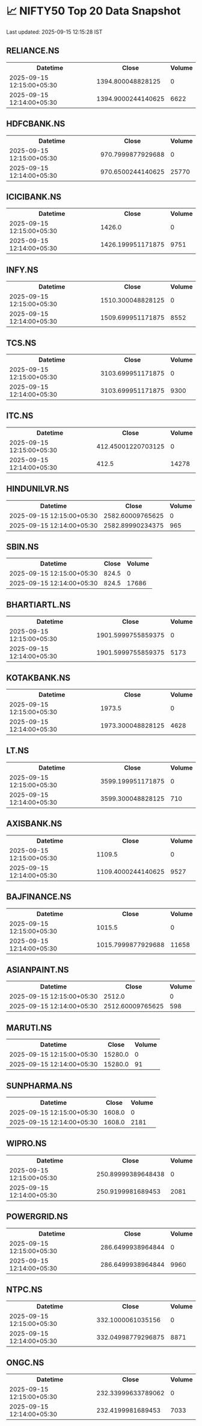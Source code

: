 # 📈 NIFTY50 Top 20 Data Snapshot

Last updated: 2025-09-15 12:15:28 IST

## RELIANCE.NS

<table>
  <tr><th>Datetime</th><th>Close</th><th>Volume</th></tr>
  <tr><td>2025-09-15 12:15:00+05:30</td><td>1394.800048828125</td><td>0</td></tr>
  <tr><td>2025-09-15 12:14:00+05:30</td><td>1394.9000244140625</td><td>6622</td></tr>
</table>

## HDFCBANK.NS

<table>
  <tr><th>Datetime</th><th>Close</th><th>Volume</th></tr>
  <tr><td>2025-09-15 12:15:00+05:30</td><td>970.7999877929688</td><td>0</td></tr>
  <tr><td>2025-09-15 12:14:00+05:30</td><td>970.6500244140625</td><td>25770</td></tr>
</table>

## ICICIBANK.NS

<table>
  <tr><th>Datetime</th><th>Close</th><th>Volume</th></tr>
  <tr><td>2025-09-15 12:15:00+05:30</td><td>1426.0</td><td>0</td></tr>
  <tr><td>2025-09-15 12:14:00+05:30</td><td>1426.199951171875</td><td>9751</td></tr>
</table>

## INFY.NS

<table>
  <tr><th>Datetime</th><th>Close</th><th>Volume</th></tr>
  <tr><td>2025-09-15 12:15:00+05:30</td><td>1510.300048828125</td><td>0</td></tr>
  <tr><td>2025-09-15 12:14:00+05:30</td><td>1509.699951171875</td><td>8552</td></tr>
</table>

## TCS.NS

<table>
  <tr><th>Datetime</th><th>Close</th><th>Volume</th></tr>
  <tr><td>2025-09-15 12:15:00+05:30</td><td>3103.699951171875</td><td>0</td></tr>
  <tr><td>2025-09-15 12:14:00+05:30</td><td>3103.699951171875</td><td>9300</td></tr>
</table>

## ITC.NS

<table>
  <tr><th>Datetime</th><th>Close</th><th>Volume</th></tr>
  <tr><td>2025-09-15 12:15:00+05:30</td><td>412.45001220703125</td><td>0</td></tr>
  <tr><td>2025-09-15 12:14:00+05:30</td><td>412.5</td><td>14278</td></tr>
</table>

## HINDUNILVR.NS

<table>
  <tr><th>Datetime</th><th>Close</th><th>Volume</th></tr>
  <tr><td>2025-09-15 12:15:00+05:30</td><td>2582.60009765625</td><td>0</td></tr>
  <tr><td>2025-09-15 12:14:00+05:30</td><td>2582.89990234375</td><td>965</td></tr>
</table>

## SBIN.NS

<table>
  <tr><th>Datetime</th><th>Close</th><th>Volume</th></tr>
  <tr><td>2025-09-15 12:15:00+05:30</td><td>824.5</td><td>0</td></tr>
  <tr><td>2025-09-15 12:14:00+05:30</td><td>824.5</td><td>17686</td></tr>
</table>

## BHARTIARTL.NS

<table>
  <tr><th>Datetime</th><th>Close</th><th>Volume</th></tr>
  <tr><td>2025-09-15 12:15:00+05:30</td><td>1901.5999755859375</td><td>0</td></tr>
  <tr><td>2025-09-15 12:14:00+05:30</td><td>1901.5999755859375</td><td>5173</td></tr>
</table>

## KOTAKBANK.NS

<table>
  <tr><th>Datetime</th><th>Close</th><th>Volume</th></tr>
  <tr><td>2025-09-15 12:15:00+05:30</td><td>1973.5</td><td>0</td></tr>
  <tr><td>2025-09-15 12:14:00+05:30</td><td>1973.300048828125</td><td>4628</td></tr>
</table>

## LT.NS

<table>
  <tr><th>Datetime</th><th>Close</th><th>Volume</th></tr>
  <tr><td>2025-09-15 12:15:00+05:30</td><td>3599.199951171875</td><td>0</td></tr>
  <tr><td>2025-09-15 12:14:00+05:30</td><td>3599.300048828125</td><td>710</td></tr>
</table>

## AXISBANK.NS

<table>
  <tr><th>Datetime</th><th>Close</th><th>Volume</th></tr>
  <tr><td>2025-09-15 12:15:00+05:30</td><td>1109.5</td><td>0</td></tr>
  <tr><td>2025-09-15 12:14:00+05:30</td><td>1109.4000244140625</td><td>9527</td></tr>
</table>

## BAJFINANCE.NS

<table>
  <tr><th>Datetime</th><th>Close</th><th>Volume</th></tr>
  <tr><td>2025-09-15 12:15:00+05:30</td><td>1015.5</td><td>0</td></tr>
  <tr><td>2025-09-15 12:14:00+05:30</td><td>1015.7999877929688</td><td>11658</td></tr>
</table>

## ASIANPAINT.NS

<table>
  <tr><th>Datetime</th><th>Close</th><th>Volume</th></tr>
  <tr><td>2025-09-15 12:15:00+05:30</td><td>2512.0</td><td>0</td></tr>
  <tr><td>2025-09-15 12:14:00+05:30</td><td>2512.60009765625</td><td>598</td></tr>
</table>

## MARUTI.NS

<table>
  <tr><th>Datetime</th><th>Close</th><th>Volume</th></tr>
  <tr><td>2025-09-15 12:15:00+05:30</td><td>15280.0</td><td>0</td></tr>
  <tr><td>2025-09-15 12:14:00+05:30</td><td>15280.0</td><td>91</td></tr>
</table>

## SUNPHARMA.NS

<table>
  <tr><th>Datetime</th><th>Close</th><th>Volume</th></tr>
  <tr><td>2025-09-15 12:15:00+05:30</td><td>1608.0</td><td>0</td></tr>
  <tr><td>2025-09-15 12:14:00+05:30</td><td>1608.0</td><td>2181</td></tr>
</table>

## WIPRO.NS

<table>
  <tr><th>Datetime</th><th>Close</th><th>Volume</th></tr>
  <tr><td>2025-09-15 12:15:00+05:30</td><td>250.89999389648438</td><td>0</td></tr>
  <tr><td>2025-09-15 12:14:00+05:30</td><td>250.9199981689453</td><td>2081</td></tr>
</table>

## POWERGRID.NS

<table>
  <tr><th>Datetime</th><th>Close</th><th>Volume</th></tr>
  <tr><td>2025-09-15 12:15:00+05:30</td><td>286.6499938964844</td><td>0</td></tr>
  <tr><td>2025-09-15 12:14:00+05:30</td><td>286.6499938964844</td><td>9960</td></tr>
</table>

## NTPC.NS

<table>
  <tr><th>Datetime</th><th>Close</th><th>Volume</th></tr>
  <tr><td>2025-09-15 12:15:00+05:30</td><td>332.1000061035156</td><td>0</td></tr>
  <tr><td>2025-09-15 12:14:00+05:30</td><td>332.04998779296875</td><td>8871</td></tr>
</table>

## ONGC.NS

<table>
  <tr><th>Datetime</th><th>Close</th><th>Volume</th></tr>
  <tr><td>2025-09-15 12:15:00+05:30</td><td>232.33999633789062</td><td>0</td></tr>
  <tr><td>2025-09-15 12:14:00+05:30</td><td>232.4199981689453</td><td>7033</td></tr>
</table>

